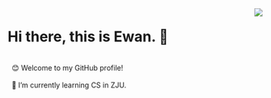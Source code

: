 <img align='right' src="https://github-readme-stats.vercel.app/api?username=Ewan-K&hide_border=true&show_icons=true&theme=dracula">

# Hi there, this is Ewan. 👋
<br>
&nbsp
😊 Welcome to my GitHub profile!
<br><br>
&nbsp
🌱 I’m currently learning CS in ZJU.

